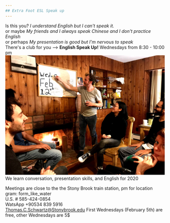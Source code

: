 ```yaml
---
## Extra Foot ESL Speak up
---
```

Is this you?  *I understand English but I can't speak it.*   
or maybe *My friends and I always speak Chinese and I don't practice English*   
or perhaps *My presentation is good but I'm nervous to speak*   
There's a club for you --> **English Speak Up!** Wednesdays from 8:30 - 10:00 pm  
![meetup](/images/flier_photo0.jpg) 
We learn conversation, presentation skills, and English for 2020

Meetings are close to the the Stony Brook train station, pm for location  
gram: form_like_water  
U.S. # 585-424-0854   
WatsApp +90534 839 5916   
Thomas.C.Schwartz@Stonybrook.edu
First Wednesdays (February 5th) are free, other Wednesdays are 5$
